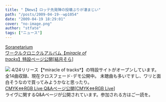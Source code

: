 ```yaml
---
title: "【News】ロッテ先発陣の投壊ぶりが凄まじい"
path: "/posts/2009-04-19--wp1054"
date: "2009-04-19 18:29:01"
cover: "no-image.png"
author: "stfate"
tags: ["ニュース"]
---
```


<style type="text/css">
<!--
p {white-space: pre-wrap};
-->
</style>

<a class="topics" href="http://www.luminouscore.com/yukoso/sora/" target="_blank">Soranetarium ワークルクロニクルアルバム【*miracle of tracks*】特設ページ公開</a><span class="junre">[<a href="http://soranetarium.com/" target="_blank">結月そら</a>]</span>
<div class="news"><a href="http://www.luminouscore.com/yukoso/sora/" target="_blank"><img src="http://www.luminouscore.com/yukoso/sora/sora_500.jpg"></a>
4/24リリース【*miracle of tracks*】の特設サイトがオープンしています。
全14曲収録、現在クロスフェード･デモ公開中。
未聴曲も多いですし、ワリと面白そうなので買ってみようかなと思ったり。</div>
<a class="topics" href="http://crlive.xii.jp/" target="_blank">CMYK⇔RGB Live Q&Aページ公開</a><span class="junre">[<a href="http://crlive.xii.jp/" target="_blank">CMYK⇔RGB Live</a>]</span>
<div class="news">ライヴに関するQ&Aページが公開されています。参加される方はご一読を。</div>
